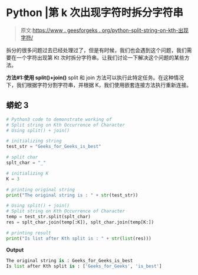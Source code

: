 # Python |第 k 次出现字符时拆分字符串

> 原文:[https://www . geesforgeks . org/python-split-string-on-kth-出现字符/](https://www.geeksforgeeks.org/python-split-string-on-kth-occurrence-of-character/)

拆分的很多问题过去已经处理过了，但是有时候，我们也会遇到这个问题，我们需要在一个字符出现第 Kt 次时拆分字符串。让我们讨论一下解决这个问题的某些方法。

**方法#1:使用 split()+join()**
split 和 join 方法可以执行此特定任务。在这种情况下，我们根据字符分割字符串，并根据 K，我们使用嵌套连接方法执行重新连接。

## 蟒蛇 3

```py
# Python3 code to demonstrate working of
# Split string on Kth Occurrence of Character
# Using split() + join()

# initializing string
test_str = "Geeks_for_Geeks_is_best"

# split char
splt_char = "_"

# initializing K
K = 3

# printing original string
print("The original string is : " + str(test_str))

# Using split() + join()
# Split string on Kth Occurrence of Character
temp = test_str.split(splt_char)
res = splt_char.join(temp[:K]), splt_char.join(temp[K:])

# printing result
print("Is list after Kth split is : " + str(list(res)))
```

**Output**

```py
The original string is : Geeks_for_Geeks_is_best
Is list after Kth split is : ['Geeks_for_Geeks', 'is_best']
```